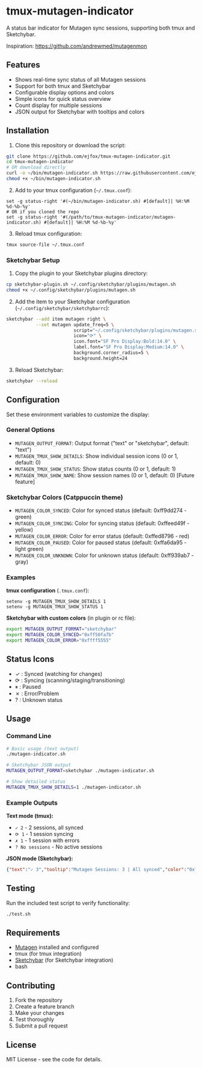 # tmux-mutagen-indicator

A status bar indicator for Mutagen sync sessions, supporting both tmux and Sketchybar.

Inspiration: https://github.com/andrewmed/mutagenmon

## Features

- Shows real-time sync status of all Mutagen sessions
- Support for both tmux and Sketchybar
- Configurable display options and colors
- Simple icons for quick status overview
- Count display for multiple sessions
- JSON output for Sketchybar with tooltips and colors

## Installation

1. Clone this repository or download the script:
```bash
git clone https://github.com/ejfox/tmux-mutagen-indicator.git
cd tmux-mutagen-indicator
# OR download directly
curl -o ~/bin/mutagen-indicator.sh https://raw.githubusercontent.com/ejfox/tmux-mutagen-indicator/main/mutagen-indicator.sh
chmod +x ~/bin/mutagen-indicator.sh
```

2. Add to your tmux configuration (`~/.tmux.conf`):
```tmux
set -g status-right '#(~/bin/mutagen-indicator.sh) #[default]| %H:%M %d-%b-%y'
# OR if you cloned the repo
set -g status-right '#(/path/to/tmux-mutagen-indicator/mutagen-indicator.sh) #[default]| %H:%M %d-%b-%y'
```

3. Reload tmux configuration:
```bash
tmux source-file ~/.tmux.conf
```

### Sketchybar Setup

1. Copy the plugin to your Sketchybar plugins directory:
```bash
cp sketchybar-plugin.sh ~/.config/sketchybar/plugins/mutagen.sh
chmod +x ~/.config/sketchybar/plugins/mutagen.sh
```

2. Add the item to your Sketchybar configuration (`~/.config/sketchybar/sketchybarrc`):
```bash
sketchybar --add item mutagen right \
           --set mutagen update_freq=5 \
                         script="~/.config/sketchybar/plugins/mutagen.sh" \
                         icon="⟳" \
                         icon.font="SF Pro Display:Bold:14.0" \
                         label.font="SF Pro Display:Medium:14.0" \
                         background.corner_radius=5 \
                         background.height=24
```

3. Reload Sketchybar:
```bash
sketchybar --reload
```

## Configuration

Set these environment variables to customize the display:

### General Options
- `MUTAGEN_OUTPUT_FORMAT`: Output format ("text" or "sketchybar", default: "text")
- `MUTAGEN_TMUX_SHOW_DETAILS`: Show individual session icons (0 or 1, default: 0)
- `MUTAGEN_TMUX_SHOW_STATUS`: Show status counts (0 or 1, default: 1)
- `MUTAGEN_TMUX_SHOW_NAME`: Show session names (0 or 1, default: 0) [Future feature]

### Sketchybar Colors (Catppuccin theme)
- `MUTAGEN_COLOR_SYNCED`: Color for synced status (default: 0xff9dd274 - green)
- `MUTAGEN_COLOR_SYNCING`: Color for syncing status (default: 0xffeed49f - yellow)
- `MUTAGEN_COLOR_ERROR`: Color for error status (default: 0xffed8796 - red)
- `MUTAGEN_COLOR_PAUSED`: Color for paused status (default: 0xffa6da95 - light green)
- `MUTAGEN_COLOR_UNKNOWN`: Color for unknown status (default: 0xff939ab7 - gray)

### Examples

**tmux configuration** (`.tmux.conf`):
```tmux
setenv -g MUTAGEN_TMUX_SHOW_DETAILS 1
setenv -g MUTAGEN_TMUX_SHOW_STATUS 1
```

**Sketchybar with custom colors** (in plugin or rc file):
```bash
export MUTAGEN_OUTPUT_FORMAT="sketchybar"
export MUTAGEN_COLOR_SYNCED="0xff50fa7b"
export MUTAGEN_COLOR_ERROR="0xffff5555"
```

## Status Icons

- ✓ : Synced (watching for changes)
- ⟳ : Syncing (scanning/staging/transitioning)
- ⏸ : Paused
- ✗ : Error/Problem
- ? : Unknown status

## Usage

### Command Line
```bash
# Basic usage (text output)
./mutagen-indicator.sh

# Sketchybar JSON output
MUTAGEN_OUTPUT_FORMAT=sketchybar ./mutagen-indicator.sh

# Show detailed status
MUTAGEN_TMUX_SHOW_DETAILS=1 ./mutagen-indicator.sh
```

### Example Outputs

**Text mode (tmux):**
- `✓ 2` - 2 sessions, all synced
- `⟳ 1` - 1 session syncing
- `✗ 1` - 1 session with errors
- `? No sessions` - No active sessions

**JSON mode (Sketchybar):**
```json
{"text":"✓ 3","tooltip":"Mutagen Sessions: 3 | All synced","color":"0xff9dd274"}
```

## Testing

Run the included test script to verify functionality:
```bash
./test.sh
```

## Requirements

- [Mutagen](https://mutagen.io/) installed and configured
- tmux (for tmux integration)
- [Sketchybar](https://github.com/FelixKratz/SketchyBar) (for Sketchybar integration)
- bash

## Contributing

1. Fork the repository
2. Create a feature branch
3. Make your changes
4. Test thoroughly
5. Submit a pull request

## License

MIT License - see the code for details.
